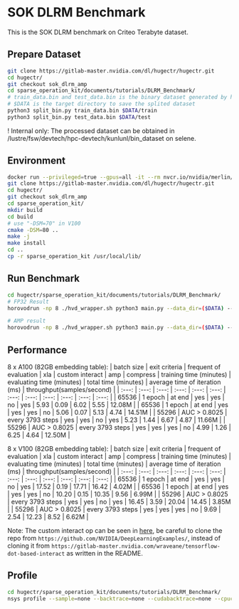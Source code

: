 # SOK DLRM Benchmark

This is the SOK DLRM benchmark on Criteo Terabyte dataset.

## Prepare Dataset

```bash
git clone https://gitlab-master.nvidia.com/dl/hugectr/hugectr.git
cd hugectr/
git checkout sok_dlrm_amp
cd sparse_operation_kit/documents/tutorials/DLRM_Benchmark/
# train_data.bin and test_data.bin is the binary dataset generated by hugectr
# $DATA is the target directory to save the splited dataset
python3 split_bin.py train_data.bin $DATA/train
python3 split_bin.py test_data.bin $DATA/test
```

! Internal only: The processed dataset can be obtained in /lustre/fsw/devtech/hpc-devtech/kunlunl/bin_dataset on selene.

## Environment

```bash
docker run --privileged=true --gpus=all -it --rm nvcr.io/nvidia/merlin/merlin-tensorflow-training:21.11
git clone https://gitlab-master.nvidia.com/dl/hugectr/hugectr.git
cd hugectr/
git checkout sok_dlrm_amp
cd sparse_operation_kit/
mkdir build
cd build
# use "-DSM=70" in V100
cmake -DSM=80 ..
make -j
make install
cd ..
cp -r sparse_operation_kit /usr/local/lib/
```

## Run Benchmark

```bash
cd hugectr/sparse_operation_kit/documents/tutorials/DLRM_Benchmark/
# FP32 Result
horovodrun -np 8 ./hvd_wrapper.sh python3 main.py --data_dir=($DATA) --global_batch_size=65536 --xla --compress --custom_interact --eval_in_last

# AMP result
horovodrun -np 8 ./hvd_wrapper.sh python3 main.py --data_dir=($DATA) --global_batch_size=65536 --xla --amp --custom_interact --eval_in_last
```

## Performance

8 x A100 (82GB embedding table):
| batch size | exit criteria | frequent of evaluation | xla | custom interact | amp | compress | training time (minutes) | evaluating time (minutes) | total time (minutes) | average time of iteration (ms) | throughput(samples/second) |
| :---: | :---:        | :---:            | :---: | :---: | :---: | :---: | :---: | :---: | :---: | :---: | :---:  |
| 65536 | 1 epoch      | at end           | yes   | yes   | no    | yes   | 5.93  | 0.09  | 6.02  | 5.55  | 12.08M |
| 65536 | 1 epoch      | at end           | yes   | yes   | yes   | no    | 5.06  | 0.07  | 5.13  | 4.74  | 14.51M |
| 55296 | AUC > 0.8025 | every 3793 steps | yes   | yes   | no    | yes   | 5.23  | 1.44  | 6.67  | 4.87  | 11.66M |
| 55296 | AUC > 0.8025 | every 3793 steps | yes   | yes   | yes   | no    | 4.99  | 1.26  | 6.25  | 4.64  | 12.50M |

8 x V100 (82GB embedding table):
| batch size | exit criteria | frequent of evaluation | xla | custom interact | amp | compress | training time (minutes) | evaluating time (minutes) | total time (minutes) | average time of iteration (ms) | throughput(samples/second) |
| :---: | :---:        | :---:            | :---: | :---: | :---: | :---: | :---:  | :---: | :---:  | :---:  | :---: |
| 65536 | 1 epoch      | at end           | yes   | yes   | no    | yes   | 17.52  | 0.19  | 17.71  | 16.42  | 4.02M |
| 65536 | 1 epoch      | at end           | yes   | yes   | yes   | no    | 10.20  | 0.15  | 10.35  | 9.56   | 6.99M |
| 55296 | AUC > 0.8025 | every 3793 steps | yes   | yes   | no    | yes   | 16.45  | 3.59  | 20.04  | 14.45  | 3.85M |
| 55296 | AUC > 0.8025 | every 3793 steps | yes   | yes   | yes   | no    | 9.69   | 2.54  | 12.23  | 8.52   | 6.62M |

Note: The custom interact op can be seen in [here](https://github.com/NVIDIA/DeepLearningExamples/tree/master/TensorFlow2/Recommendation/DLRM/tensorflow-dot-based-interact), be careful to clone the repo from ```https://github.com/NVIDIA/DeepLearningExamples/```, instead of cloning it from ```https://gitlab-master.nvidia.com/wraveane/tensorflow-dot-based-interact``` as written in the README.

## Profile

```bash
cd hugectr/sparse_operation_kit/documents/tutorials/DLRM_Benchmark/
nsys profile --sample=none --backtrace=none --cudabacktrace=none --cpuctxsw=none --trace-fork-before-exec=true horovodrun -np 8 ./hvd_wrapper.sh python3 main.py --data_dir=($DATA) --global_batch_size=65536 --xla --compress --custom_interact --early_stop=30
```
